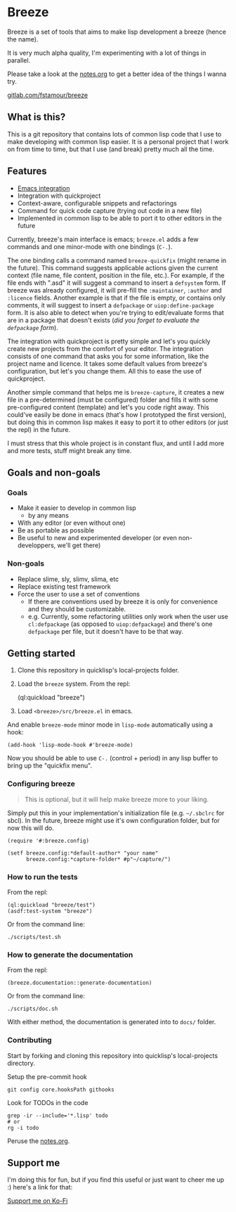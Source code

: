 # <a name="readme">Breeze</a>

Breeze is a set of tools that aims to make lisp development a breeze
(hence the name).

It is very much alpha quality, I'm experimenting with a lot of things
in parallel.

<!-- TODO include notes.org in the generated pages -->
Please take a look at the
[notes.org](https://gitlab.com/fstamour/breeze/-/blob/main/notes.org)
to get a better idea of the things I wanna try.

[gitlab.com/fstamour/breeze](https://gitlab.com/fstamour/breeze)

## What is this?

This is a git repository that contains lots of common lisp code that I
use to make developing with common lisp easier. It is a personal
project that I work on from time to time, but that I use (and break)
pretty much all the time.

## Features

* [Emacs integration](#emacs)
* Integration with quickproject
* Context-aware, configurable snippets and refactorings
* Command for quick code capture (trying out code in a new file)
* Implemented in common lisp to be able to port it to other editors in
  the future

Currently, breeze's main interface is emacs; `breeze.el` adds a few
commands and one minor-mode with one bindings (`C-.`).

The one binding calls a command named `breeze-quickfix` (might rename
in the future). This command suggests applicable actions given the
current context (file name, file content, position in the file,
etc.). For example, if the file ends with ".asd" it will suggest a
command to insert a `defsystem` form. If breeze was already
configured, it will pre-fill the `:maintainer`, `:author` and
`:licence` fields. Another example is that if the file is empty, or
contains only comments, it will suggest to insert a `defpackage` or
`uiop:define-package` form. It is also able to detect when you're
trying to edit/evaluate forms that are in a package that doesn't
exists (_did you forget to evaluate the `defpackage` form_).

The integration with quickproject is pretty simple and let's you
quickly create new projects from the comfort of your editor. The
integration consists of one command that asks you for some
information, like the project name and licence. It takes some default
values from breeze's configuration, but let's you change them. All
this to ease the use of quickproject.

Another simple command that helps me is `breeze-capture`, it creates a
new file in a pre-determined (must be configured) folder and fills it
with some pre-configured content (template) and let's you code right
away. This could've easily be done in emacs (that's how I prototyped
the first version), but doing this in common lisp makes it easy to
port it to other editors (or just the repl) in the future.

I must stress that this whole project is in constant flux, and until I
add more and more tests, stuff might break any time.

## Goals and non-goals

### Goals

- Make it easier to develop in common lisp
  - by any means
- With any editor (or even without one)
- Be as portable as possible
- Be useful to new and experimented developer (or even
  non-developpers, we'll get there)

### Non-goals

- Replace slime, sly, slimv, slima, etc
- Replace existing test framework
- Force the user to use a set of conventions
  - If there are conventions used by breeze it is only for convenience
    and they should be customizable.
  - e.g. Currently, some refactoring utilities only work when the user
    use `cl:defpackage` (as opposed to `uiop:defpackage`) and there's
    one `defpackage` per file, but it doesn't have to be that way.

## Getting started

1. Clone this repository in quicklisp's local-projects folder.

2. Load the `breeze` system. From the repl:

    (ql:quickload "breeze")

3. Load `<breeze>/src/breeze.el` in emacs.

And enable `breeze-mode` minor mode in `lisp-mode` automatically using
a hook:

    (add-hook 'lisp-mode-hook #'breeze-mode)

Now you should be able to use `C-.` (control + period) in any lisp
buffer to bring up the "quickfix menu".

### Configuring breeze

> This is optional, but it will help make breeze more to your liking.

Simply put this in your implementation's initialization file
(e.g. `~/.sbclrc` for sbcl). In the future, breeze might use it's own
configuration folder, but for now this will do.


    (require '#:breeze.config)

    (setf breeze.config:*default-author* "your name"
          breeze.config:*capture-folder* #p"~/capture/")

### How to run the tests

From the repl:

    (ql:quickload "breeze/test")
    (asdf:test-system "breeze")


Or from the command line:

    ./scripts/test.sh

### How to generate the documentation

From the repl:

    (breeze.documentation::generate-documentation)

Or from the command line:

    ./scripts/doc.sh

With either method, the documentation is generated into to `docs/`
folder.

### Contributing

Start by forking and cloning this repository into quicklisp's
local-projects directory.

Setup the pre-commit hook

    git config core.hooksPath githooks

Look for TODOs in the code

    grep -ir --include='*.lisp' todo
    # or
    rg -i todo

Peruse the [notes.org](notes.org).

## Support me

I'm doing this for fun, but if you find this useful or just want to
cheer me up :) here's a link for that:

<a href="https://ko-fi.com/F2F21YR7I">Support me on Ko-Fi</a>
